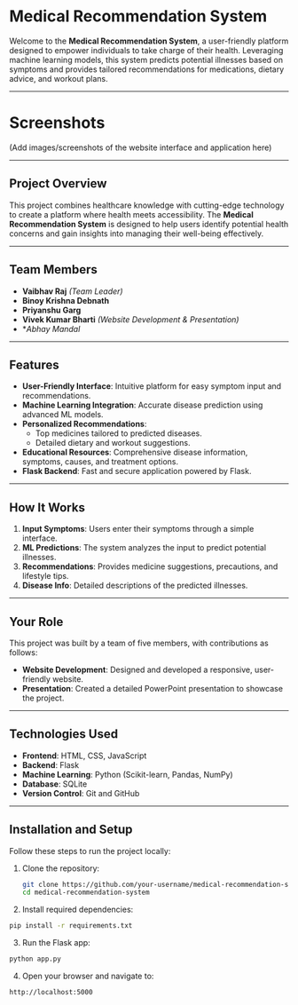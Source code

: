 # Medical Recommendation System

Welcome to the **Medical Recommendation System**, a user-friendly platform designed to empower individuals to take charge of their health. Leveraging machine learning models, this system predicts potential illnesses based on symptoms and provides tailored recommendations for medications, dietary advice, and workout plans.

---

# Screenshots
(Add images/screenshots of the website interface and application here)

---

## Project Overview

This project combines healthcare knowledge with cutting-edge technology to create a platform where health meets accessibility. The **Medical Recommendation System** is designed to help users identify potential health concerns and gain insights into managing their well-being effectively.

---

## Team Members

- **Vaibhav Raj** *(Team Leader)*
- **Binoy Krishna Debnath**
- **Priyanshu Garg**
- **Vivek Kumar Bharti** *(Website Development & Presentation)* 
- **Abhay Mandal*

---

## Features

- **User-Friendly Interface**: Intuitive platform for easy symptom input and recommendations.
- **Machine Learning Integration**: Accurate disease prediction using advanced ML models.
- **Personalized Recommendations**:
  - Top medicines tailored to predicted diseases.
  - Detailed dietary and workout suggestions.
- **Educational Resources**: Comprehensive disease information, symptoms, causes, and treatment options.
- **Flask Backend**: Fast and secure application powered by Flask.

---

## How It Works

1. **Input Symptoms**: Users enter their symptoms through a simple interface.
2. **ML Predictions**: The system analyzes the input to predict potential illnesses.
3. **Recommendations**: Provides medicine suggestions, precautions, and lifestyle tips.
4. **Disease Info**: Detailed descriptions of the predicted illnesses.

---

## Your Role

This project was built by a team of five members, with contributions as follows:
- **Website Development**: Designed and developed a responsive, user-friendly website.
- **Presentation**: Created a detailed PowerPoint presentation to showcase the project.

---

## Technologies Used

- **Frontend**: HTML, CSS, JavaScript
- **Backend**: Flask
- **Machine Learning**: Python (Scikit-learn, Pandas, NumPy)
- **Database**: SQLite
- **Version Control**: Git and GitHub

---

## Installation and Setup

Follow these steps to run the project locally:

1. Clone the repository:
   ```bash
   git clone https://github.com/your-username/medical-recommendation-system.git
   cd medical-recommendation-system

2. Install required dependencies:

  ```bash
  pip install -r requirements.txt
  ```

3. Run the Flask app:

  ```bash
  python app.py
  ```

4. Open your browser and navigate to:

  ```arduino
  http://localhost:5000
  ```
